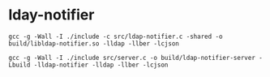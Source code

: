 lday-notifier
=============

```
gcc -g -Wall -I ./include -c src/ldap-notifier.c -shared -o build/libldap-notifier.so -lldap -llber -lcjson

```

```
gcc -g -Wall -I ./include src/server.c -o build/ldap-notifier-server -Lbuild -lldap-notifier -lldap -llber -lcjson

```